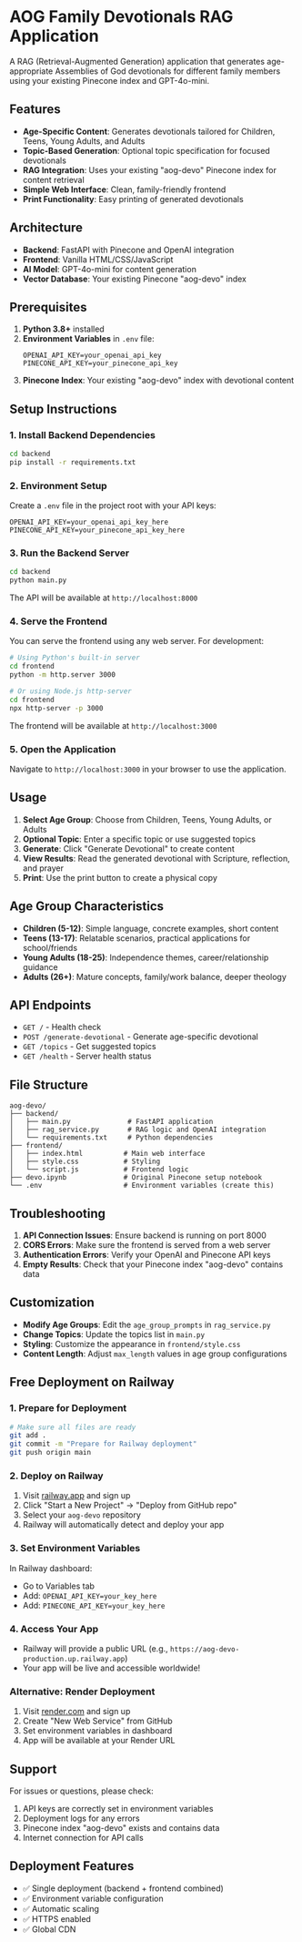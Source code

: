# AOG Family Devotionals RAG Application

A RAG (Retrieval-Augmented Generation) application that generates age-appropriate Assemblies of God devotionals for different family members using your existing Pinecone index and GPT-4o-mini.

## Features

- **Age-Specific Content**: Generates devotionals tailored for Children, Teens, Young Adults, and Adults
- **Topic-Based Generation**: Optional topic specification for focused devotionals  
- **RAG Integration**: Uses your existing "aog-devo" Pinecone index for content retrieval
- **Simple Web Interface**: Clean, family-friendly frontend
- **Print Functionality**: Easy printing of generated devotionals

## Architecture

- **Backend**: FastAPI with Pinecone and OpenAI integration
- **Frontend**: Vanilla HTML/CSS/JavaScript
- **AI Model**: GPT-4o-mini for content generation
- **Vector Database**: Your existing Pinecone "aog-devo" index

## Prerequisites

1. **Python 3.8+** installed
2. **Environment Variables** in `.env` file:
   ```
   OPENAI_API_KEY=your_openai_api_key
   PINECONE_API_KEY=your_pinecone_api_key
   ```
3. **Pinecone Index**: Your existing "aog-devo" index with devotional content

## Setup Instructions

### 1. Install Backend Dependencies

```bash
cd backend
pip install -r requirements.txt
```

### 2. Environment Setup

Create a `.env` file in the project root with your API keys:

```env
OPENAI_API_KEY=your_openai_api_key_here
PINECONE_API_KEY=your_pinecone_api_key_here
```

### 3. Run the Backend Server

```bash
cd backend
python main.py
```

The API will be available at `http://localhost:8000`

### 4. Serve the Frontend

You can serve the frontend using any web server. For development:

```bash
# Using Python's built-in server
cd frontend
python -m http.server 3000

# Or using Node.js http-server
cd frontend
npx http-server -p 3000
```

The frontend will be available at `http://localhost:3000`

### 5. Open the Application

Navigate to `http://localhost:3000` in your browser to use the application.

## Usage

1. **Select Age Group**: Choose from Children, Teens, Young Adults, or Adults
2. **Optional Topic**: Enter a specific topic or use suggested topics
3. **Generate**: Click "Generate Devotional" to create content
4. **View Results**: Read the generated devotional with Scripture, reflection, and prayer
5. **Print**: Use the print button to create a physical copy

## Age Group Characteristics

- **Children (5-12)**: Simple language, concrete examples, short content
- **Teens (13-17)**: Relatable scenarios, practical applications for school/friends  
- **Young Adults (18-25)**: Independence themes, career/relationship guidance
- **Adults (26+)**: Mature concepts, family/work balance, deeper theology

## API Endpoints

- `GET /` - Health check
- `POST /generate-devotional` - Generate age-specific devotional
- `GET /topics` - Get suggested topics
- `GET /health` - Server health status

## File Structure

```
aog-devo/
├── backend/
│   ├── main.py              # FastAPI application
│   ├── rag_service.py       # RAG logic and OpenAI integration
│   └── requirements.txt     # Python dependencies
├── frontend/
│   ├── index.html          # Main web interface
│   ├── style.css           # Styling
│   └── script.js           # Frontend logic
├── devo.ipynb              # Original Pinecone setup notebook
└── .env                    # Environment variables (create this)
```

## Troubleshooting

1. **API Connection Issues**: Ensure backend is running on port 8000
2. **CORS Errors**: Make sure the frontend is served from a web server
3. **Authentication Errors**: Verify your OpenAI and Pinecone API keys
4. **Empty Results**: Check that your Pinecone index "aog-devo" contains data

## Customization

- **Modify Age Groups**: Edit the `age_group_prompts` in `rag_service.py`
- **Change Topics**: Update the topics list in `main.py`
- **Styling**: Customize the appearance in `frontend/style.css`
- **Content Length**: Adjust `max_length` values in age group configurations

## Free Deployment on Railway

### 1. Prepare for Deployment
```bash
# Make sure all files are ready
git add .
git commit -m "Prepare for Railway deployment"
git push origin main
```

### 2. Deploy on Railway
1. Visit [railway.app](https://railway.app) and sign up
2. Click "Start a New Project" → "Deploy from GitHub repo"
3. Select your `aog-devo` repository
4. Railway will automatically detect and deploy your app

### 3. Set Environment Variables
In Railway dashboard:
- Go to Variables tab
- Add: `OPENAI_API_KEY=your_key_here`
- Add: `PINECONE_API_KEY=your_key_here`

### 4. Access Your App
- Railway will provide a public URL (e.g., `https://aog-devo-production.up.railway.app`)
- Your app will be live and accessible worldwide!

### Alternative: Render Deployment
1. Visit [render.com](https://render.com) and sign up
2. Create "New Web Service" from GitHub
3. Set environment variables in dashboard
4. App will be available at your Render URL

## Support

For issues or questions, please check:
1. API keys are correctly set in environment variables
2. Deployment logs for any errors
3. Pinecone index "aog-devo" exists and contains data
4. Internet connection for API calls

## Deployment Features
- ✅ Single deployment (backend + frontend combined)
- ✅ Environment variable configuration
- ✅ Automatic scaling
- ✅ HTTPS enabled
- ✅ Global CDN